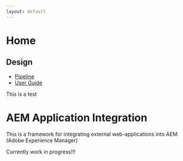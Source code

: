 ```yaml
---
layout: default
---
```


Home
=====================

Design
---------------------

- [Pipeline](./design/pipeline.md)
- [User Guide](userguide.md)

This is a test

# AEM Application Integration

This is a framework for  integrating external web-applications into AEM (Adobe Experience Manager)

Currently work in progress!!!